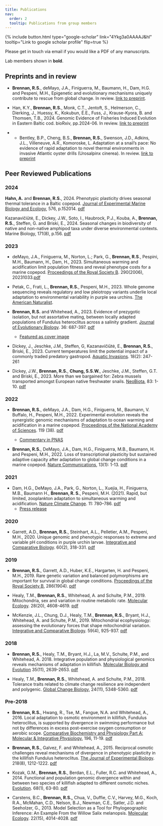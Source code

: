 ```yaml
---
title: Publications
nav:
  order: 2
  tooltip: Publications from group members
---
```


{%
  include button.html
  type="google-scholar"
  link="4Ykg3a0AAAAJ&hl"
  tooltip="Link to google scholar profile"
  flip=true
%}

Please get in touch via email if you would like a PDF of any manuscripts. 

Lab members shown in **bold**.

## Preprints and in review

- **Brennan, R.S.**, deMayo, J.A., Finiguerra, M., Baumann, H., Dam, H.G. and Pespeni, M.H., Epigenetic and evolutionary mechanisms uniquely contribute to rescue from global change. In review. [link to preprint](https://doi.org/10.1101/2024.03.20.585843).

- Han, K.Y., **Brennan, R.S.**, Monk, C.T., Jentoft, S., Helmerson, C., Dierking, J., Huessy, K., Kokubun, É.E., Fuss, J., Krause-Kyora, B. and Thomsen, T.B., 2024. Genomic Evidence of Fisheries Induced Evolution in Eastern Baltic cod. bioRxiv, pp.2024-06. In review. [link to preprint](https://doi.org/10.1101/2024.06.27.601002)

- - Bentley, B.P., Cheng, B.S., **Brennan, R.S.**, Swenson, J.D., Adkins, J.L., Villeneuve, A.R., Komoroske, L. Adaptation at a snail’s pace: No evidence of rapid adaptation to novel thermal environments in invasive Atlantic oyster drills (Urosalpinx cinerea). In review. [link to preprint](https://essopenarchive.org/doi/full/10.22541/au.172320118.84212337)


## Peer Reviewed Publications

### 2024

**Hahn, A.** and **Brennan, R.S.**, 2024. Phenotypic plasticity drives seasonal thermal tolerance in a Baltic copepod. [Journal of Experimental Marine Biology and Ecology](https://doi.org/10.1016/j.jembe.2024.152014), 576, p.152014. [pdf](https://github.com/brennan-research/brennan-research.github.io/blob/main/_pdfs/Hahn_Brennan_2024.pdf)

Kazanavičiūtė, E., Dickey, J.W., Soto, I., Haubrock, P.J., Kouba, A., **Brennan, R.S.**, Steffen, G. and Briski, E., 2024. Seasonal changes in biodiversity of native and non-native amphipod taxa under diverse environmental contexts. Marine Biology, 171(8), p.156. [pdf](https://github.com/brennan-research/brennan-research.github.io/blob/main/_pdfs/Kazanaviciute_2024.pdf)

### 2023

- deMayo, J.A., Finiguerra, M., Norton, L.; Park, G., **Brennan, R.S**., Pespini, M.H., Baumann, H., Dam, H., 2023. Simultaneous warming and acidification limit population fitness and reveal phenotype costs for a marine copepod. [Proceedings of the Royal Society B](https://doi.org/10.1098/rspb.2023.1033). 290(2006), 20231033.[pdf](https://github.com/brennan-research/brennan-research.github.io/blob/main/_pdfs/deMayo%20et%20al.%202023.pdf)

- Petak, C., Frati, L., **Brennan, R.S.**, Pespeni, M.H., 2023. Whole genome sequencing reveals regulatory and low pleiotropy variants underlie local adaptation to environmental variability in purple sea urchins. [The American Naturalist](https://www.journals.uchicago.edu/doi/10.1086/726013).

- **Brennan, R.S.** and Whitehead, A., 2023. Evidence of prezygotic isolation, but not assortative mating, between locally adapted populations of Fundulus heteroclitus across a salinity gradient. [Journal of Evolutionary Biology](https://doi.org/10.1111/jeb.14159). 36: 687-397. [pdf](https://github.com/brennan-research/brennan-research.github.io/blob/main/_pdfs/Brennan_Whitehead_2023.pdf)
    - [Featured as cover image](https://doi.org/10.1111/jeb.13846)

- Dickey, J., Jeschke, J.M., Steffen, G, Kazanavičiūtė, E., **Brennan, R.S.**, Briski, E., 2023. Current temperatures limit the potential impact of a commonly traded predatory gastropod. [Aquatic Invasions](https://doi.org/10.3391/ai.2023.18.2.103208). 18(2): 247-261

- Dickey, J.W., **Brennan, R.S.**, **Chung, S.S.W.**, Jeschke, J.M., Steffen, G.T. and Briski, E., 2023. More than we bargained for: Zebra mussels transported amongst European native freshwater snails. [NeoBiota](https://doi.org/10.3897/neobiota.83.97647), 83: 1-10. [pdf](https://github.com/brennan-research/brennan-research.github.io/blob/main/_pdfs/Dickey_etal_2023_NeoBiota.pdf)

### 2022

- **Brennan, R.S.**, deMayo, J.A., Dam, H.G., Finiguerra, M., Baumann, V. Buffalo, H., Pespeni, M.H., 2022. Experimental evolution reveals the synergistic genomic mechanisms of adaptation to ocean warming and acidification in a marine copepod. [Proceedings of the National Academy of Sciences](https://doi.org/10.1073/pnas.2201521119). 119 (38). [pdf](https://github.com/brennan-research/brennan-research.github.io/blob/main/_pdfs/Brennan_etal_2022-PNAS.pdf)
    - [Commentary in PNAS](https://doi.org/10.1073/pnas.2214263119)

- **Brennan, R.S.**, DeMayo, J.A., Dam, H.G., Finiguerra, M.B., Baumann, H. and Pespeni, M.H., 2022. Loss of transcriptional plasticity but sustained adaptive capacity after adaptation to global change conditions in a marine copepod. [Nature Communications](https://www.nature.com/articles/s41467-022-28742-6), 13(1): 1-13. [pdf](https://github.com/brennan-research/brennan-research.github.io/blob/main/_pdfs/Brennan_etal_2022-NatComms.pdf)

### 2021

- Dam, H.G., DeMayo, J.A., Park, G., Norton, L., Xuejia, H., Finiguerra, M.B., Baumann H., **Brennan, R. S.**, Pespeni, M.H. (2021). Rapid, but limited, zooplankton adaptation to simultaneous warming and acidification. [Nature Climate Change](https://www.nature.com/articles/s41558-021-01131-5). 11: 780–786. [pdf](https://github.com/brennan-research/brennan-research.github.io/blob/main/_pdfs/Dam_etal_2021-NCC.pdf)
    - [Press release](https://www.eurekalert.org/news-releases/926590)

### 2020

- Garrett, A.D., **Brennan, R.S.**, Steinhart, A.L., Pelletier, A.M., Pespeni, M.H., 2020. Unique genomic and phenotypic responses to extreme and variable pH conditions in purple urchin larvae. [Integrative and Comparative Biology](https://doi.org/10.1093/icb/icaa072). 60(2), 318-331. [pdf](https://github.com/brennan-research/brennan-research.github.io/blob/main/_pdfs/Garrett_etal_2020.pdf)

### 2019

- **Brennan, R.S.**, Garrett, A.D., Huber, K.E., Hargarten, H. and Pespeni, M.H., 2019. Rare genetic variation and balanced polymorphisms are important for survival in global change conditions. [Proceedings of the Royal Society B](https://doi.org/10.1098/rspb.2019.0943), 286(1904). [pdf](https://github.com/brennan-research/brennan-research.github.io/blob/main/_pdfs/Brennan_etal_2019.pdf)

- Healy, T.M., **Brennan, R.S.**, Whitehead, A. and Schulte, P.M., 2019. Mitochondria, sex and variation in routine metabolic rate. [Molecular Ecology](https://doi.org/10.1111/mec.15244). 28(20), 4608-4619. [pdf](https://github.com/brennan-research/brennan-research.github.io/blob/main/_pdfs/Healy_etal_2019.pdf)

- McKenzie, J.L., Chung, D.J., Healy, T.M., **Brennan, R.S.**, Bryant, H.J., Whitehead, A. and Schulte, P.M., 2019. Mitochondrial ecophysiology: assessing the evolutionary forces that shape mitochondrial variation. [Integrative and Comparative Biology](https://doi.org/10.1093/icb/icz124). 59(4), 925-937. [pdf](https://github.com/brennan-research/brennan-research.github.io/blob/main/_pdfs/McKenzie_etal_2019.pdf)

### 2018
- **Brennan, R.S.**, Healy, T.M., Bryant, H.J., La, M.V., Schulte, P.M., and Whitehead, A. 2018. Integrative population and physiological genomics reveals mechanisms of adaptation in killifish. [Molecular Biology and Evolution](https://doi.org/10.1093/molbev/msy154) 35(11), 2639-2653. [pdf](https://github.com/brennan-research/brennan-research.github.io/blob/main/_pdfs/Brennan_etal_2018.pdf)

- Healy, T.M., **Brennan, R.S.**, Whitehead, A. and Schulte, P.M., 2018. Tolerance traits related to climate change resilience are independent and polygenic. [Global Change Biology](https://doi.org/10.1111/gcb.14386), 24(11), 5348-5360. [pdf](https://github.com/brennan-research/brennan-research.github.io/blob/main/_pdfs/Healy_etal_2018.pdf)

### Pre-2018
- **Brennan, R.S.**, Hwang, R., Tse, M., Fangue, N.A. and Whitehead, A., 2016. Local adaptation to osmotic environment in killifish, Fundulus heteroclitus, is supported by divergence in swimming performance but not by differences in excess post-exercise oxygen consumption or aerobic scope. [Comparative Biochemistry and Physiology Part A: Molecular & Integrative Physiology](https://doi.org/10.1016/j.cbpa.2016.02.006), 196, 11-19. [pdf](https://github.com/brennan-research/brennan-research.github.io/blob/main/_pdfs/Brennan_etal_2016.pdf)

- **Brennan, R.S.**, Galvez, F. and Whitehead, A., 2015. Reciprocal osmotic challenges reveal mechanisms of divergence in phenotypic plasticity in the killifish Fundulus heteroclitus. [The Journal of Experimental Biology](https://doi.org/10.1242/jeb.110445). 218(8), 1212-1222. [pdf](https://github.com/brennan-research/brennan-research.github.io/blob/main/_pdfs/Brennan_etal_2015.pdf)

- Kozak, G.M., **Brennan, R.S.**, Berdan, E.L., Fuller, R.C. and Whitehead, A., 2014. Functional and population genomic divergence within and between two species of killifish adapted to different osmotic niches. [Evolution](https://doi.org/10.1111/evo.12265). 68(1), 63-80. [pdf](https://github.com/brennan-research/brennan-research.github.io/blob/main/_pdfs/Kozak_etal_2014.pdf)

- Carstens, B.C., **Brennan, R.S.,** Chua, V., Duffie, C.V., Harvey, M.G., Koch, R.A., McMahan, C.D., Nelson, B.J., Newman, C.E., Satler, J.D. and Seeholzer, G., 2013. Model Selection as a Tool for Phylogeographic Inference: An Example From the Willow Salix melanopsis. [Molecular Ecology](https://doi.org/10.1111/mec.12347). 22(15), 4014-4028. [pdf](https://github.com/brennan-research/brennan-research.github.io/blob/main/_pdfs/Carstens_etal_2013.pdf)

